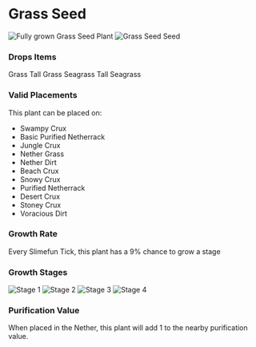 # Grass Seed

![Fully grown Grass Seed Plant](https://mc-heads.net/head/dff0e450b1bd59c2dc1e66d08202e8fa5d4839fd69e60491880a54dee0865ff8) ![Grass Seed Seed](https://mc-heads.net/head/95b92a13f01baece56654e817833f9829bc025ad733609c0bdd0d3a359c9d943)

### Drops Items

Grass
Tall Grass
Seagrass
Tall Seagrass


### Valid Placements

This plant can be placed on:

- Swampy Crux
- Basic Purified Netherrack
- Jungle Crux
- Nether Grass
- Nether Dirt
- Beach Crux
- Snowy Crux
- Purified Netherrack
- Desert Crux
- Stoney Crux
- Voracious Dirt


### Growth Rate

Every Slimefun Tick, this plant has a 9% chance to grow a stage

### Growth Stages

![Stage 1](https://mc-heads.net/head/66bdd5e057eedf80b8e5a1e8243241bb91afffe1b65bf04d24647b3595969cb0) ![Stage 2](https://mc-heads.net/head/1da103af6aecef119fd9a551232615ff1fae725bdeb36eeb611efadd3fcf6349) ![Stage 3](https://mc-heads.net/head/b77ca14b50c10fa1bc8d71c0d61f9e3022dfba6bdd87440d32e50bd43136a99) ![Stage 4](https://mc-heads.net/head/3589691376785c10327433e7810beef7912005c7517fd5d8977ed94078f56a14)

### Purification Value

When placed in the Nether, this plant will add 1 to the nearby purification value.